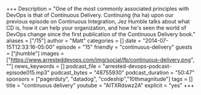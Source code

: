 +++
Description = "One of the most commonly associated principles with DevOps is that of Continuous Delivery. Continuing (ha ha) upon our previous episode on Continuous Integration, Jez Humble talks about what CD is, how it can help your organization, and how he's seen the world of DevOps change since the first publication of the Continuous Delivery book."
aliases = ["/15"]
author = "Matt"
categories = []
date = "2014-07-15T12:33:16-05:00"
episode = "15"
friendly = "continuous-delivery"
guests = ["jhumble"]
images = ["https://www.arresteddevops.com/img/social/fb/continuous-delivery.png", ""]
news_keywords = []
podcast_file = "arrested-devops-podcast-episode015.mp3"
podcast_bytes = "48755930"
podcast_duration = "50:47"
sponsors = ["pagerduty", "datadog", "codeship","10thmagnitude"]
tags = []
title = "continuous delivery"
youtube = "AITXRdswz2A"
explicit = "yes"
+++

